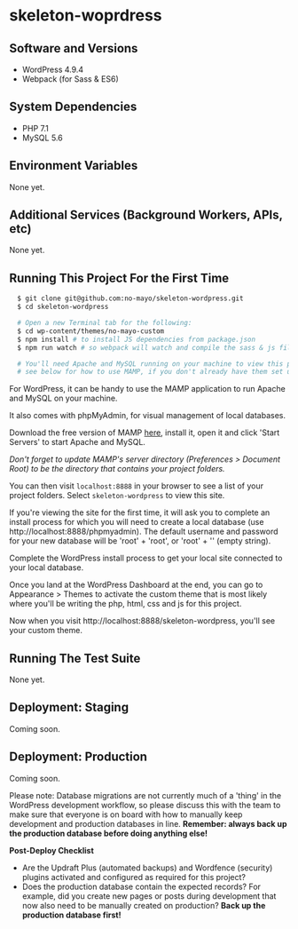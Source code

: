# skeleton-woprdress

## Software and Versions

* WordPress 4.9.4
* Webpack (for Sass & ES6)

## System Dependencies

* PHP 7.1
* MySQL 5.6

## Environment Variables

None yet.

## Additional Services (Background Workers, APIs, etc)

None yet.

## Running This Project For the First Time

```bash
  $ git clone git@github.com:no-mayo/skeleton-wordpress.git
  $ cd skeleton-wordpress

  # Open a new Terminal tab for the following:
  $ cd wp-content/themes/no-mayo-custom
  $ npm install # to install JS dependencies from package.json
  $ npm run watch # so webpack will watch and compile the sass & js files

  # You'll need Apache and MySQL running on your machine to view this project -
  # see below for how to use MAMP, if you don't already have them set up
```

For WordPress, it can be handy to use the MAMP application to run Apache and MySQL on your machine.

It also comes with phpMyAdmin, for visual management of local databases.

Download the free version of MAMP [here](https://www.mamp.info/en/downloads/), install it, open it and click 'Start Servers' to start Apache and MySQL.

_Don't forget to update MAMP's server directory (Preferences > Document Root) to be the directory that contains your project folders._

You can then visit `localhost:8888` in your browser to see a list of your project folders. Select `skeleton-wordpress` to view this site.

If you're viewing the site for the first time, it will ask you to complete an install process for which you will need to create a local database (use http://localhost:8888/phpmyadmin). The default username and password for your new database will be 'root' + 'root', or 'root' + '' (empty string).

Complete the WordPress install process to get your local site connected to your local database.

Once you land at the WordPress Dashboard at the end, you can go to Appearance > Themes to activate the custom theme that is most likely where you'll be writing the php, html, css and js for this project.

Now when you visit http://localhost:8888/skeleton-wordpress, you'll see your custom theme.

## Running The Test Suite

None yet.

## Deployment: Staging

Coming soon.

## Deployment: Production

Coming soon.

Please note: Database migrations are not currently much of a 'thing' in the WordPress development workflow, so please discuss this with the team to make sure that everyone is on board with how to manually keep development and production databases in line. **Remember: always back up the production database before doing anything else!**

**Post-Deploy Checklist**

* Are the Updraft Plus (automated backups) and Wordfence (security) plugins activated and configured as required for this project?
* Does the production database contain the expected records? For example, did you create new pages or posts during development that now also need to be manually created on production? **Back up the production database first!**

